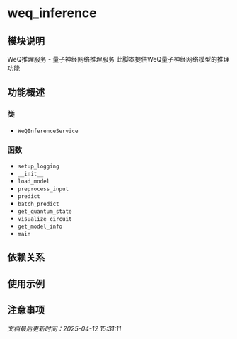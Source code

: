 # weq_inference

## 模块说明
WeQ推理服务 - 量子神经网络推理服务
此脚本提供WeQ量子神经网络模型的推理功能

## 功能概述

### 类

- `WeQInferenceService`

### 函数

- `setup_logging`
- `__init__`
- `load_model`
- `preprocess_input`
- `predict`
- `batch_predict`
- `get_quantum_state`
- `visualize_circuit`
- `get_model_info`
- `main`

## 依赖关系

## 使用示例

## 注意事项

*文档最后更新时间：2025-04-12 15:31:11*